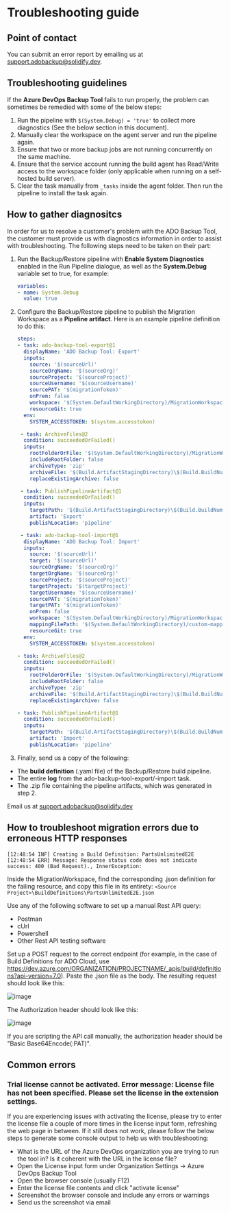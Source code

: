 # Troubleshooting guide

## Point of contact

You can submit an error report by emailing us at <support.adobackup@solidify.dev>.

## Troubleshooting guidelines

If the **Azure DevOps Backup Tool** fails to run properly, the problem can sometimes be remedied with some of the below steps:

1. Run the pipeline with `$(System.Debug) = 'true'` to collect more diagnostics (See the below section in this document).
1. Manually clear the workspace on the agent server and run the pipeline again.
1. Ensure that two or more backup jobs are not running concurrently on the same machine.
1. Ensure that the service account running the build agent has Read/Write access to the workspace folder (only applicable when running on a self-hosted build server).
1. Clear the task manually from `_tasks` inside the agent folder. Then run the pipeline to install the task again.

## How to gather diagnositcs

In order for us to resolve a customer's problem with the ADO Backup Tool, the customer must provide us with diagnostics information in order to assist with troubleshooting. The following steps need to be taken on their part:

1. Run the Backup/Restore pipeline with **Enable System Diagnostics** enabled in the Run Pipeline dialogue, as well as the **System.Debug** variable set to true, for example:
   ```yaml
   variables:
   - name: System.Debug
     value: true
   ```
1. Configure the Backup/Restore pipeline to publish the Migration Workspace as a **Pipeline artifact**. Here is an example pipeline definition to do this:
   ```yaml
   steps:
   - task: ado-backup-tool-export@1
     displayName: 'ADO Backup Tool: Export'
     inputs:
       source: '$(sourceUrl)'
       sourceOrgName: '$(sourceOrg)'
       sourceProject: '$(sourceProject)'
       sourceUsername: '$(sourceUsername)'
       sourcePAT: '$(migrationToken)'
       onPrem: false
       workspace: '$(System.DefaultWorkingDirectory)/MigrationWorkspace'
       resourceGit: true
     env:
       SYSTEM_ACCESSTOKEN: $(system.accesstoken)

    - task: ArchiveFiles@2
     condition: succeededOrFailed()
     inputs: 
       rootFolderOrFile: '$(System.DefaultWorkingDirectory)/MigrationWorkspace'
       includeRootFolder: false
       archiveType: 'zip'
       archiveFile: '$(Build.ArtifactStagingDirectory)\$(Build.BuildNumber)-EXPORT.zip'
       replaceExistingArchive: false

    - task: PublishPipelineArtifact@1
     condition: succeededOrFailed()
     inputs:
       targetPath: '$(Build.ArtifactStagingDirectory)\$(Build.BuildNumber)-EXPORT.zip'
       artifact: 'Export'
       publishLocation: 'pipeline'

    - task: ado-backup-tool-import@1
     displayName: 'ADO Backup Tool: Import'
     inputs:
       source: '$(sourceUrl)'
       target: '$(sourceUrl)'
       sourceOrgName: '$(sourceOrg)'
       targetOrgName: '$(sourceOrg)'
       sourceProject: '$(sourceProject)'
       targetProject: '$(targetProject)'
       targetUsername: '$(sourceUsername)'
       sourcePAT: '$(migrationToken)'
       targetPAT: '$(migrationToken)'
       onPrem: false
       workspace: '$(System.DefaultWorkingDirectory)/MigrationWorkspace'
       mappingFilePath: '$(System.DefaultWorkingDirectory)/custom-mappings'
       resourceGit: true
     env:
       SYSTEM_ACCESSTOKEN: $(system.accesstoken)

   - task: ArchiveFiles@2
     condition: succeededOrFailed()
     inputs: 
       rootFolderOrFile: '$(System.DefaultWorkingDirectory)/MigrationWorkspace'
       includeRootFolder: false
       archiveType: 'zip'
       archiveFile: '$(Build.ArtifactStagingDirectory)\$(Build.BuildNumber)-IMPORT.zip'
       replaceExistingArchive: false

   - task: PublishPipelineArtifact@1
     condition: succeededOrFailed()
     inputs:
       targetPath: '$(Build.ArtifactStagingDirectory)\$(Build.BuildNumber)-IMPORT.zip'
       artifact: 'Import'
       publishLocation: 'pipeline'
   ```
1. Finally, send us a copy of the following:
  - The **build definition** (.yaml file) of the Backup/Restore build pipeline.
  - The entire **log** from the ado-backup-tool-export/-import task.
  - The .zip file containing the pipeline artifacts, which was generated in step 2.

Email us at <support.adobackup@solidify.dev>

## How to troubleshoot migration errors due to erroneous HTTP responses

```
[12:48:54 INF] Creating a Build Definition: PartsUnlimitedE2E
[12:48:54 ERR] Message: Response status code does not indicate success: 400 (Bad Request)., InnerException: 
```

Inside the MigrationWorkspace, find the corresponding .json definition for the failing resource, and copy this file in its entirety: `<Source Project>\BuildDefinitions\PartsUnlimitedE2E.json`

Use any of the following software to set up a manual Rest API query:

- Postman
- cUrl
- Powershell
- Other Rest API testing software

Set up a POST request to the correct endpoint (for example, in the case of Build Definitions for ADO Cloud, use <https://dev.azure.com/ORGANIZATION/PROJECTNAME/_apis/build/definitions?api-version=7.0>). Paste the .json file as the body. The resulting request should look like this:

![image](https://github.com/user-attachments/assets/05d681ef-7633-45f3-97f2-87cd1cccdd17)

The Authorization header should look like this:

![image](https://github.com/user-attachments/assets/d845064f-183f-4429-8c30-c31c0b8f0331)

If you are scripting the API call manually, the authorization header should be "Basic Base64Encode(:PAT)".

## Common errors

### Trial license cannot be activated. Error message: License file has not been specified. Please set the license in the extension settings.

If you are experiencing issues with activating the license, please try to enter the license file a couple of more times in the license input form, refreshing the web page in between. If it still does not work, please follow the below steps to generate some console output to help us with troubleshooting:
 
- What is the URL of the Azure DevOps organization you are trying to run the tool in? Is it coherent with the URL in the license file?
- Open the License input form under Organization Settings -> Azure DevOps Backup Tool
- Open the browser console (usually F12)
- Enter the license file contents and click "activate license"
- Screenshot the browser console and include any errors or warnings
- Send us the screenshot via email
